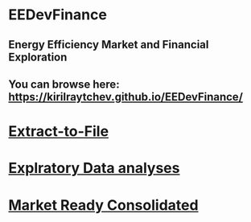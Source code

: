 # EEDevFinance

## Energy Efficiency Market and Financial Exploration

## You can browse here: https://kirilraytchev.github.io/EEDevFinance/

# [Extract-to-File](https://kirilraytchev.github.io/EEDevFinance/seda-extract.nb.html)

# [Explratory Data analyses](https://kirilraytchev.github.io/EEDevFinance/seda-eda.nb.html)

# [Market Ready Consolidated](https://kirilraytchev.github.io/EEDevFinance/seda-Fig1_en.html)